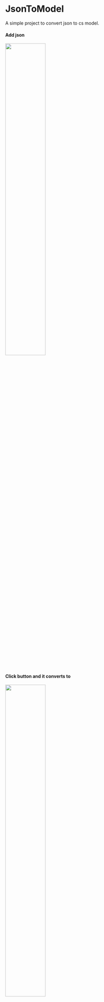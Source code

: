 # JsonToModel
A simple project to convert json to cs model.

#### Add json 
<p align="left">
  <img src="https://github.com/frkn2076/JsonToModel/tree/main/JsonToModel/resources/SS1.PNG" width="50%" height="50%">
</p>

#### Click button and it converts to
<p align="left">
  <img src="https://github.com/frkn2076/JsonToModel/tree/main/JsonToModel/resources/SS2.PNG" width="50%" height="50%">
</p>
